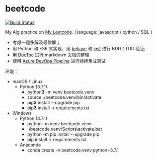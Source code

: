 # beetcode

[![Build Status](https://dev.azure.com/biztudioCI/beetcode/_apis/build/status/biztudio.beetcode?branchName=master)](https://dev.azure.com/biztudioCI/beetcode/_build/latest?definitionId=2&branchName=master)

My Alg practice on [My Leetcode](https://leetcode-cn.com/biztudio/). ( language: javascript / python / SQL )

* 考虑一题多解及最优解；
* 用 Python 和 ES6 来实现，用 [behave](http://behave.github.io/behave.example/) 和 [jest](https://jestjs.io/zh-Hans/) 进行 BDD / TDD 验证;
* 用 [DocToc](https://github.com/thlorenz/doctoc) 进行 markdown 文档的整理
* 使用 [Azure DevOps Pipeline](https://dev.azure.com/biztudioCI/beetcode/_build) 进行持续集成测试

环境：
* macOS / Linux
  * Python (3.7.1) 
    * python**3** -m venv beetcode.venv
    * source ./beetcode.venv/bin/activate
    * pip**3** install --upgrade pip
    * pip**3** install -r requirements.txt
* Windows
  * Python (3.7.1) 
    * python -m venv beetcode.venv
    * .\beetcode.venv\Scripts\activate.bat
    * python -m pip install --upgrade pip
    * pip install -r requirements.txt
  * Anaconda
    * conda create -n beetcode.venv python=3.7.1
